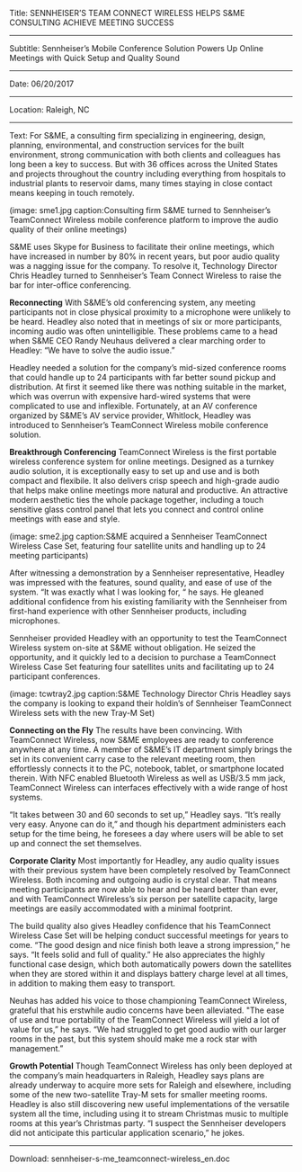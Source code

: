 ﻿Title: SENNHEISER’S TEAM CONNECT WIRELESS HELPS S&ME CONSULTING ACHIEVE MEETING SUCCESS

----

Subtitle: Sennheiser’s Mobile Conference Solution Powers Up Online Meetings with Quick Setup and Quality Sound

----

Date: 06/20/2017

----

Location: Raleigh, NC

----

Text: For S&ME, a consulting firm specializing in engineering, design, planning, environmental, and construction services for the built environment, strong communication with both clients and colleagues has long been a key to success. But with 36 offices across the United States and projects throughout the country including everything from hospitals to industrial plants to reservoir dams, many times staying in close contact means keeping in touch remotely.

(image: sme1.jpg caption:Consulting firm S&ME turned to Sennheiser’s TeamConnect Wireless mobile conference platform to improve the audio quality of their online meetings)

S&ME uses Skype for Business to facilitate their online meetings, which have increased in number by 80% in recent years, but poor audio quality was a nagging issue for the company. To resolve it, Technology Director Chris Headley turned to Sennheiser’s Team Connect Wireless to raise the bar for inter-office conferencing.

**Reconnecting**
With S&ME’s old conferencing system, any meeting participants not in close physical proximity to a microphone were unlikely to be heard. Headley also noted that in meetings of six or more participants, incoming audio was often unintelligible. These problems came to a head when S&ME CEO Randy Neuhaus delivered a clear marching order to Headley: “We have to solve the audio issue.”

Headley needed a solution for the company’s mid-sized conference rooms that could handle up to 24 participants with far better sound pickup and distribution. At first it seemed like there was nothing suitable in the market, which was overrun with expensive hard-wired systems that were complicated to use and inflexible. Fortunately, at an AV conference organized by S&ME’s AV service provider, Whitlock, Headley was introduced to Sennheiser’s TeamConnect Wireless mobile conference solution.

**Breakthrough Conferencing**
TeamConnect Wireless is the first portable wireless conference system for online meetings. Designed as a turnkey audio solution, it is exceptionally easy to set up and use and is both compact and flexibile. It also delivers crisp speech and high-grade audio that helps make online meetings more natural and productive. An attractive modern aesthetic ties the whole package together, including a touch sensitive glass control panel that lets you connect and control online meetings with ease and style.

(image: sme2.jpg caption:S&ME acquired a Sennheiser TeamConnect Wireless Case Set, featuring four satellite units and handling up to 24 meeting participants)

After witnessing a demonstration by a Sennheiser representative, Headley was impressed with the features, sound quality, and ease of use of the system. “It was exactly what I was looking for, “ he says. He gleaned additional confidence from his existing familiarity with the Sennheiser from first-hand experience with other Sennheiser products, including microphones.

Sennheiser provided Headley with an opportunity to test the TeamConnect Wireless system on-site at S&ME without obligation. He seized the opportunity, and it quickly led to a decision to purchase a TeamConnect Wireless Case Set featuring four satellites units and facilitating up to 24 participant conferences.

(image: tcwtray2.jpg caption:S&ME Technology Director Chris Headley says the company is looking to expand their holdin’s of Sennheiser TeamConnect Wireless sets with the new Tray-M Set)

**Connecting on the Fly**
The results have been convincing. With TeamConnect Wireless, now S&ME employees are ready to conference anywhere at any time. A member of S&ME’s IT department simply brings the set in its convenient carry case to the relevant meeting room, then effortlessly connects it to the PC, notebook, tablet, or smartphone located therein. With NFC enabled Bluetooth Wireless as well as USB/3.5 mm jack, TeamConnect Wireless can interfaces effectively with a wide range of host systems.

“It takes between 30 and 60 seconds to set up,” Headley says. “It’s really very easy. Anyone can do it,” and though his department administers each setup for the time being, he foresees a day where users will be able to set up and connect the set themselves.

**Corporate Clarity**
Most importantly for Headley, any audio quality issues with their previous system have been completely resolved by TeamConnect Wireless. Both incoming and outgoing audio is crystal clear. That means meeting participants are now able to hear and be heard better than ever, and with TeamConnect Wireless’s six person per satellite capacity, large meetings are easily accommodated with a minimal footprint.

The build quality also gives Headley confidence that his TeamConnect Wireless Case Set will be helping conduct successful meetings for years to come. “The good design and nice finish both leave a strong impression,” he says. “It feels solid and full of quality.” He also appreciates the highly functional case design, which both automatically powers down the satellites when they are stored within it and displays battery charge level at all times, in addition to making them easy to transport.

Neuhas has added his voice to those championing TeamConnect Wireless, grateful that his erstwhile audio concerns have been alleviated. "The ease of use and true portability of the TeamConnect Wireless will yield a lot of value for us,” he says. “We had struggled to get good audio with our larger rooms in the past, but this system should make me a rock star with management.”

**Growth Potential**
Though TeamConnect Wireless has only been deployed at the company’s main headquarters in Raleigh, Headley says plans are already underway to acquire more sets for Raleigh and elsewhere, including some of the new two-satellite Tray-M sets for smaller meeting rooms. Headley is also still discovering new useful implementations of the versatile system all the time, including using it to stream Christmas music to multiple rooms at this year’s Christmas party. “I suspect the Sennheiser developers did not anticipate this particular application scenario,” he jokes.

----

Download: sennheiser-s-me_teamconnect-wireless_en.doc
